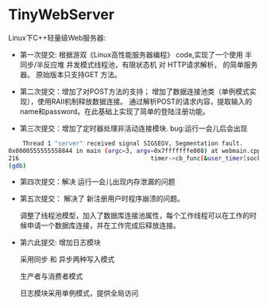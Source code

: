 # TinyWebServer

Linux下C++轻量级Web服务器:

- 第一次提交: 根据游双《Linux高性能服务器编程》 code,实现了一个使用 半同步/半反应堆 并发模式线程池，有限状态机 对 HTTP请求解析， 的简单服务器。
    原始版本只支持GET 方法。

- 第二次提交：增加了对POST方法的支持； 增加了数据连接池类（单例模式实现），使用RAII机制释放数据连接。 通过解析POST的请求内容，提取输入的name和password。在此基础上实现了简单的登陆注册功能。

- 第三次提交：增加了定时器处理非活动连接模块. bug:运行一会儿后会出现

```bash
    Thread 1 "server" received signal SIGSEGV, Segmentation fault.
0x0000555555558844 in main (argc=3, argv=0x7fffffffe008) at webmain.cpp:216
216                                     timer->cb_func(&user_timer[sockfd]);
(gdb)
```

- 第四次提交：解决 运行一会儿出现内存泄漏的问题

- 第五次提交： 解决了 新注册用户时程序崩溃的问题。

    调整了线程池模型，加入了数据库连接池属性，每个工作线程可以在工作的时候申请一个数据库连接，并在工作完成后释放连接。

- 第六此提交: 增加日志模块

    采用同步 和 异步两种写入模式

    生产者与消费者模式

    日志模块采用单例模式，提供全局访问


